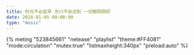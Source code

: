 ```yaml
---
title: 时光不必趁早 东川不会迟到 一切都刚刚好
date: 2018-01-05 00:00:00
type: "music"
---
```

{% meting "523845661" "netease" "playlist" "theme:#FF4081" "mode:circulation" "mutex:true" "listmaxheight:340px" "preload:auto" %}
